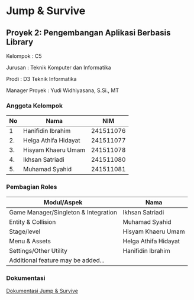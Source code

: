 # Jump & Survive

## Proyek 2: Pengembangan Aplikasi Berbasis Library

Kelompok : C5

Jurusan : Teknik Komputer dan Informatika

Prodi : D3 Teknik Informatika

Manager Proyek : Yudi Widhiyasana, S.Si., MT

### Anggota Kelompok

| No | Nama                 | NIM       |
| -- | -------------------- | --------- |
| 1  | Hanifidin Ibrahim    | 241511076 |
| 2. | Helga Athifa Hidayat | 241511077 |
| 3. | Hisyam Khaeru Umam   | 241511078 |
| 4. | Ikhsan Satriadi      | 241511080 |
| 5. | Muhamad Syahid       | 241511081 |

### Pembagian Roles

| Modul/Aspek                          | Nama                 |
| ------------------------------------ | -------------------- |
| Game Manager/Singleton & Integration | Ikhsan Satriadi      |
| Entity & Collision                   | Muhamad Syahid       |
| Stage/level                          | Hisyam Khaeru Umam   |
| Menu & Assets                        | Helga Athifa Hidayat |
| Settings/Other Utility               | Hanifidin Ibrahim    |
| Additional feature may be added...   |                      |

### Dokumentasi

[Dokumentasi Jump &amp; Survive](https://ikhsan3adi.github.io/C5-Proyek-2/)
